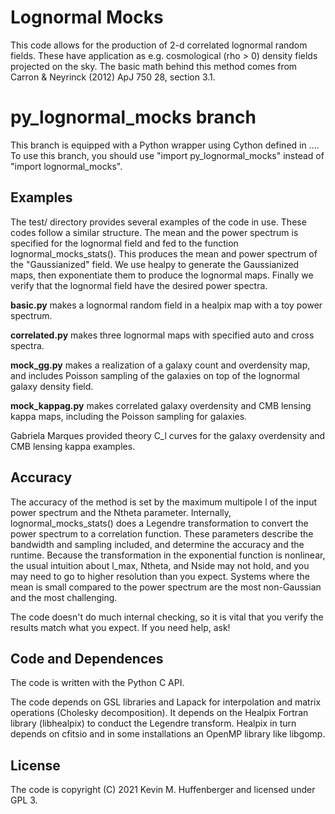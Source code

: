 # Lognormal Mocks

This code allows for the production of 2-d correlated lognormal random fields.  These have application as e.g. cosmological (rho > 0) density fields projected on the sky.  The basic math behind this method comes from Carron & Neyrinck (2012) ApJ 750 28, section 3.1.

# py_lognormal_mocks branch
This branch is equipped with a Python wrapper using Cython defined in .... To use this branch, you should use "import py_lognormal_mocks" instead of "import lognormal_mocks".

## Examples

The test/ directory provides several examples of the code in use.  These codes follow a similar structure.  The mean and the power spectrum is specified for the lognormal field and fed to the function lognormal_mocks_stats().  This produces the mean and power spectrum of the "Gaussianized" field.  We use healpy to generate the Gaussianized maps, then exponentiate them to produce the lognormal maps.  Finally we verify that the lognormal field have the desired power spectra.

**basic.py** makes a lognormal random field in a healpix map with a toy power spectrum.

**correlated.py** makes three lognormal maps with specified auto and cross spectra.

**mock_gg.py** makes a realization of a galaxy count and overdensity map, and includes Poisson sampling of the galaxies on top of the lognormal galaxy density field.

**mock_kappag.py** makes correlated galaxy overdensity and CMB lensing kappa maps, including the Poisson sampling for galaxies.

Gabriela Marques provided theory C_l curves for the galaxy overdensity and CMB lensing kappa examples.

## Accuracy

The accuracy of the method is set by the maximum multipole l of the input power spectrum and the Ntheta parameter.  Internally, lognormal_mocks_stats() does a Legendre transformation to convert the power spectrum to a correlation function.  These parameters describe the bandwidth and sampling included, and determine the accuracy and the runtime.  Because the transformation in the exponential function is nonlinear, the usual intuition about l_max, Ntheta, and Nside may not hold, and you may need to go to higher resolution than you expect.  Systems where the mean is small compared to the power spectrum are the most non-Gaussian and the most challenging.

The code doesn't do much internal checking, so it is vital that you verify the results match what you expect.  If you need help, ask!

## Code and Dependences
The code is written with the Python C API.

The code depends on GSL libraries and Lapack for interpolation and matrix operations (Cholesky decomposition).  It depends on the Healpix Fortran library (libhealpix) to  conduct the Legendre transform.  Healpix in turn depends on cfitsio and in some installations an OpenMP library like libgomp.

## License

The code is copyright (C) 2021 Kevin M. Huffenberger and licensed under GPL 3.
